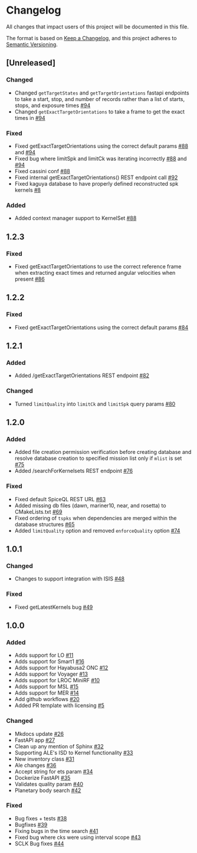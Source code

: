 # Changelog

All changes that impact users of this project will be documented in this file.

The format is based on [Keep a Changelog](https://keepachangelog.com/en/1.0.0/),
and this project adheres to [Semantic Versioning](https://semver.org/spec/v2.0.0.html).

<!---
This document is intended for users of the applications and API. Changes to things
like tests should not be noted in this document.

When updating this file for a PR, add an entry for your change under Unreleased
and one of the following headings:
 - Added - for new features.
 - Changed - for changes in existing functionality.
 - Deprecated - for soon-to-be removed features.
 - Removed - for now removed features.
 - Fixed - for any bug fixes.
 - Security - in case of vulnerabilities.

If the heading does not yet exist under Unreleased, then add it as a 3rd heading,
with three #.


When preparing for a public release candidate add a new 2nd heading, with two #, under
Unreleased with the version number and the release date, in year-month-day
format. Then, add a link for the new version at the bottom of this document and
update the Unreleased link so that it compares against the latest release tag.


When preparing for a bug fix release create a new 2nd heading above the Fixed
heading to indicate that only the bug fixes and security fixes are in the bug fix
release.
-->
## [Unreleased]

### Changed
- Changed `getTargetStates` and `getTargetOrientations` fastapi endpoints to take a start, stop, and number of records rather than a list of starts, stops, and exposure times [#94](https://github.com/DOI-USGS/SpiceQL/pull/94)
- Changed `getExactTargetOrientations` to take a frame to get the exact times in [#94](https://github.com/DOI-USGS/SpiceQL/pull/94)

### Fixed 
- Fixed getExactTargetOrientations using the correct default params [#88](https://github.com/DOI-USGS/SpiceQL/pull/88) and [#94](https://github.com/DOI-USGS/SpiceQL/pull/94)
- Fixed bug where limitSpk and limitCk was iterating incorrectly [#88](https://github.com/DOI-USGS/SpiceQL/pull/88) and [#94](https://github.com/DOI-USGS/SpiceQL/pull/94)
- Fixed cassini conf [#88](https://github.com/DOI-USGS/SpiceQL/pull/88) 
- Fixed internal getExactTargetOrientations() REST endpoint call [#92](https://github.com/DOI-USGS/SpiceQL/pull/92)
- Fixed kaguya database to have properly defined reconstructed spk kernels [#8](https://github.com/DOI-USGS/SpiceQL/pull/8)

### Added 
- Added context manager support to KernelSet [#88](https://github.com/DOI-USGS/SpiceQL/pull/88)

## 1.2.3

### Fixed
- Fixed getExactTargetOrientations to use the correct reference frame when extracting exact times and returned angular velocities when present [#86](https://github.com/DOI-USGS/SpiceQL/pull/86)

## 1.2.2

### Fixed
- Fixed getExactTargetOrientations using the correct default params [#84](https://github.com/DOI-USGS/SpiceQL/pull/84)

## 1.2.1

### Added
- Added /getExactTargetOrientations REST endpoint [#82](https://github.com/DOI-USGS/SpiceQL/pull/82)

### Changed
- Turned `limitQuality` into `limitCk` and `limitSpk` query params [#80](https://github.com/DOI-USGS/SpiceQL/pull/80)

## 1.2.0

### Added
- Added file creation permission verification before creating database and resolve database creation to specified mission list only if `mlist` is set [#75](https://github.com/DOI-USGS/SpiceQL/pull/75)
- Added /searchForKernelsets REST endpoint [#76](https://github.com/DOI-USGS/SpiceQL/pull/76)

### Fixed
- Fixed default SpiceQL REST URL [#63](https://github.com/DOI-USGS/SpiceQL/pull/63)
- Added missing db files (dawn, mariner10, near, and rosetta) to CMakeLists.txt [#69](https://github.com/DOI-USGS/SpiceQL/pull/69)
- Fixed ordering of `tspks` when dependencies are merged within the database structures [#65](https://github.com/DOI-USGS/SpiceQL/pull/65)
- Added `limitQuality` option and removed `enforceQuality` option [#74](https://github.com/DOI-USGS/SpiceQL/pull/74)

## 1.0.1

### Changed
- Changes to support integration with ISIS [#48](https://github.com/DOI-USGS/SpiceQL/pull/48)

### Fixed
- Fixed getLatestKernels bug [#49](https://github.com/DOI-USGS/SpiceQL/pull/49)

## 1.0.0

### Added

- Adds support for LO [#11](https://github.com/DOI-USGS/SpiceQL/issues/11)
- Adds support for Smart1 [#16](https://github.com/DOI-USGS/SpiceQL/issues/16)
- Adds support for Hayabusa2 ONC [#12](https://github.com/DOI-USGS/SpiceQL/issues/12)
- Adds support for Voyager [#13](https://github.com/DOI-USGS/SpiceQL/issues/13)
- Adds support for LROC MiniRF [#10](https://github.com/DOI-USGS/SpiceQL/issues/10)
- Adds support for MSL [#15](https://github.com/DOI-USGS/SpiceQL/issues/15)
- Adds support for MER [#14](https://github.com/DOI-USGS/SpiceQL/issues/14)
- Add github workflows [#20](https://github.com/DOI-USGS/SpiceQL/pull/20)
- Added PR template with licensing [#5](https://github.com/DOI-USGS/SpiceQL/pull/5)

### Changed

- Mkdocs update [#26](https://github.com/DOI-USGS/SpiceQL/pull/26)
- FastAPI app [#27](https://github.com/DOI-USGS/SpiceQL/pull/27)
- Clean up any mention of Sphinx [#32](https://github.com/DOI-USGS/SpiceQL/pull/32)
- Supporting ALE's ISD to Kernel functionality [#33](https://github.com/DOI-USGS/SpiceQL/pull/33)
- New inventory class [#31](https://github.com/DOI-USGS/SpiceQL/pull/31)
- Ale changes [#36](https://github.com/DOI-USGS/SpiceQL/pull/36)
- Accept string for ets param [#34](https://github.com/DOI-USGS/SpiceQL/pull/34)
- Dockerize FastAPI [#35](https://github.com/DOI-USGS/SpiceQL/pull/35)
- Validates quality param [#40](https://github.com/DOI-USGS/SpiceQL/pull/40)
- Planetary body search [#42](https://github.com/DOI-USGS/SpiceQL/pull/42)

### Fixed
- Bug fixes + tests [#38](https://github.com/DOI-USGS/SpiceQL/pull/38)
- Bugfixes [#39](https://github.com/DOI-USGS/SpiceQL/pull/39)
- Fixing bugs in the time search [#41](https://github.com/DOI-USGS/SpiceQL/pull/41)
- Fixed bug where cks were using interval scope [#43](https://github.com/DOI-USGS/SpiceQL/pull/43)
- SCLK Bug fixes [#44](https://github.com/DOI-USGS/SpiceQL/pull/44)

